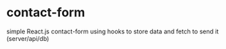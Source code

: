 # contact-form
simple React.js contact-form using hooks to store data and fetch to send it (server/api/db)